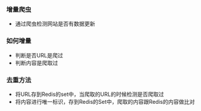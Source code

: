 ### 增量爬虫

- 通过爬虫检测网站是否有数据更新

### 如何增量

-  判断是否URL是爬过
-  判断内容是爬取过

### 去重方法

- 将URL存到Redis的set中，当爬取的URL的时候检测是否爬取过
- 将内容进行唯一标识，存到Redis的Set中，爬取的内容跟Redis的内容做比对

